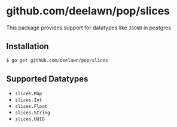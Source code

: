 # github.com/deelawn/pop/slices

This package provides support for datatypes like `JSONB` in postgres

## Installation

``` bash
$ go get github.com/deelawn/pop/slices
```

## Supported Datatypes

* `slices.Map` 
* `slices.Int` 
* `slices.Float` 
* `slices.String`
* `slices.UUID`
